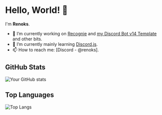 # Hello, World! 👋

I'm **Renoks**.

- 🔭 I’m currently working on [Recognie](https://recognie.carrd.co/) and [my Discord Bot v14 Template](https://github.com/Renoks-Dev/Discord_Bot_v14_Template) and other bits.
- 🌱 I’m currently mainly learning [Discord.js](https://discord.js.org/).
- 📫 How to reach me: [Discord - @renoks].

## GitHub Stats

![Your GitHub stats](https://github-readme-stats.vercel.app/api?username=Renoks-Dev&show_icons=true)

## Top Languages

![Top Langs](https://github-readme-stats.vercel.app/api/top-langs/?username=Renoks-Dev)
